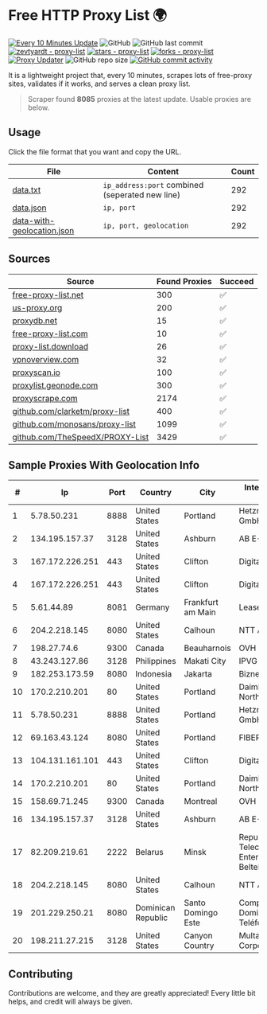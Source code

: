 
# Free HTTP Proxy List 🌍

[![Every 10 Minutes Update](https://github.com/mertguvencli/http-proxy-list/actions/workflows/main.yml/badge.svg?branch=main)](https://github.com/mertguvencli/http-proxy-list/actions/workflows/main.yml)
![GitHub](https://img.shields.io/github/license/mertguvencli/http-proxy-list)
![GitHub last commit](https://img.shields.io/github/last-commit/mertguvencli/http-proxy-list)
[![zevtyardt - proxy-list](https://img.shields.io/static/v1?label=zevtyardt&message=proxy-list&color=blue&logo=github)](https://github.com/zevtyardt/proxy-list "Go to GitHub repo")
[![stars - proxy-list](https://img.shields.io/github/stars/zevtyardt/proxy-list?style=social)](https://github.com/zevtyardt/proxy-list)
[![forks - proxy-list](https://img.shields.io/github/forks/zevtyardt/proxy-list?style=social)](https://github.com/zevtyardt/proxy-list)
[![Proxy Updater](https://github.com/zevtyardt/proxy-list/workflows/Proxy%20Updater/badge.svg)](https://github.com/zevtyardt/proxy-list/actions?query=workflow:"Proxy+Updater")
![GitHub repo size](https://img.shields.io/github/repo-size/zevtyardt/proxy-list)
[![GitHub commit activity](https://img.shields.io/github/commit-activity/m/zevtyardt/proxy-list?logo=commits)](https://github.com/zevtyardt/proxy-list/commits/main)

It is a lightweight project that, every 10 minutes, scrapes lots of free-proxy sites, validates if it works, and serves a clean proxy list.

> Scraper found **8085** proxies at the latest update. Usable proxies are below.

## Usage

Click the file format that you want and copy the URL.

|File|Content|Count|
|----|-------|-----|
|[data.txt](https://raw.githubusercontent.com/mertguvencli/http-proxy-list/main/proxy-list/data.txt)|`ip_address:port` combined (seperated new line)|292|
|[data.json](https://raw.githubusercontent.com/mertguvencli/http-proxy-list/main/proxy-list/data.json)|`ip, port`|292|
|[data-with-geolocation.json](https://raw.githubusercontent.com/mertguvencli/http-proxy-list/main/proxy-list/data-with-geolocation.json)|`ip, port, geolocation`|292|

## Sources

|Source|Found Proxies|Succeed|
|------|-------------|-------|
|[free-proxy-list.net](https://free-proxy-list.net)|300|✅|
|[us-proxy.org](https://www.us-proxy.org)|200|✅|
|[proxydb.net](http://proxydb.net)|15|✅|
|[free-proxy-list.com](https://free-proxy-list.com/?page=&port=&type%5B%5D=http&type%5B%5D=https&up_time=0&search=Search)|10|✅|
|[proxy-list.download](https://www.proxy-list.download/HTTP)|26|✅|
|[vpnoverview.com](https://vpnoverview.com/privacy/anonymous-browsing/free-proxy-servers)|32|✅|
|[proxyscan.io](https://www.proxyscan.io)|100|✅|
|[proxylist.geonode.com](https://proxylist.geonode.com/api/proxy-list?limit=300&page=1&sort_by=lastChecked&sort_type=desc&protocols=http,https)|300|✅|
|[proxyscrape.com](https://api.proxyscrape.com/v2/?request=displayproxies&protocol=http&timeout=10000&country=all&ssl=all&anonymity=all)|2174|✅|
|[github.com/clarketm/proxy-list](https://raw.githubusercontent.com/clarketm/proxy-list/master/proxy-list-raw.txt)|400|✅|
|[github.com/monosans/proxy-list](https://raw.githubusercontent.com/monosans/proxy-list/main/proxies/http.txt)|1099|✅|
|[github.com/TheSpeedX/PROXY-List](https://raw.githubusercontent.com/TheSpeedX/PROXY-List/master/http.txt)|3429|✅|


## Sample Proxies With Geolocation Info

|#|Ip|Port|Country|City|Internet Service Provider|
|-|--|----|-------|----|-------------------------|
|1|5.78.50.231|8888|United States|Portland|Hetzner Online GmbH|
|2|134.195.157.37|3128|United States|Ashburn|AB E-Commerce|
|3|167.172.226.251|443|United States|Clifton|DigitalOcean, LLC|
|4|167.172.226.251|443|United States|Clifton|DigitalOcean, LLC|
|5|5.61.44.89|8081|Germany|Frankfurt am Main|LeaseWeb DE|
|6|204.2.218.145|8080|United States|Calhoun|NTT America, Inc.|
|7|198.27.74.6|9300|Canada|Beauharnois|OVH SAS|
|8|43.243.127.86|3128|Philippines|Makati City|IPVG|
|9|182.253.173.59|8080|Indonesia|Jakarta|Biznet Metronet|
|10|170.2.210.201|80|United States|Portland|Daimler Trucks of North America LLC|
|11|5.78.50.231|8888|United States|Portland|Hetzner Online GmbH|
|12|69.163.43.124|8080|United States|Portland|FIBERFI|
|13|104.131.161.101|443|United States|Clifton|DigitalOcean, LLC|
|14|170.2.210.201|80|United States|Portland|Daimler Trucks of North America LLC|
|15|158.69.71.245|9300|Canada|Montreal|OVH SAS|
|16|134.195.157.37|3128|United States|Ashburn|AB E-Commerce|
|17|82.209.219.61|2222|Belarus|Minsk|Republican Unitary Telecommunication Enterprise Beltelecom|
|18|204.2.218.145|8080|United States|Calhoun|NTT America, Inc.|
|19|201.229.250.21|8080|Dominican Republic|Santo Domingo Este|Compañía Dominicana de Teléfonos S. A.|
|20|198.211.27.215|3128|United States|Canyon Country|Multacom Corporation|



## Contributing

Contributions are welcome, and they are greatly appreciated! Every
little bit helps, and credit will always be given.

